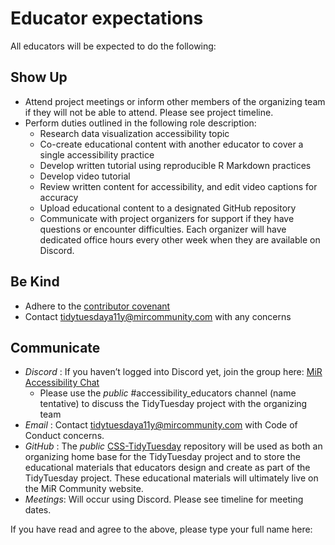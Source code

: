 # Educator expectations

All educators will be expected to do the following:

## Show Up

* Attend project meetings or inform other members of the organizing team if they will not be able to attend. Please see project timeline.
* Perform duties outlined in the following role description:
	* Research data visualization accessibility topic
	* Co-create educational content with another educator to cover a single accessibility practice
  * Develop written tutorial using reproducible R Markdown practices
  * Develop video tutorial
  * Review written content for accessibility, and edit video captions for accuracy
  * Upload educational content to a designated GitHub repository
  * Communicate with project organizers for support if they have questions or encounter difficulties. Each organizer will have dedicated office hours every other week when they are available on Discord.

## Be Kind

* Adhere to the [contributor covenant](https://www.contributor-covenant.org/version/2/1/code_of_conduct)
* Contact tidytuesdaya11y@mircommunity.com with any concerns

## Communicate

* *Discord* : If you haven’t logged into Discord yet, join the group here: [MiR Accessibility Chat](https://discord.gg/DsEubkxS)
	* Please use the _public_ #accessibility_educators channel (name tentative) to discuss the TidyTuesday project with the organizing team
* *Email* : Contact tidytuesdaya11y@mircommunity.com with Code of Conduct concerns.
* *GitHub* : The _public_ [CSS-TidyTuesday](https://github.com/MiR-Community/CSS-TidyTuesday) repository will be used as both an organizing home base for the TidyTuesday project and to store the educational materials that educators design and create as part of the TidyTuesday project. These educational materials will ultimately live on the MiR Community website.
* *Meetings*: Will occur using Discord. Please see timeline for meeting dates.

If you have read and agree to the above, please type your full name here:
